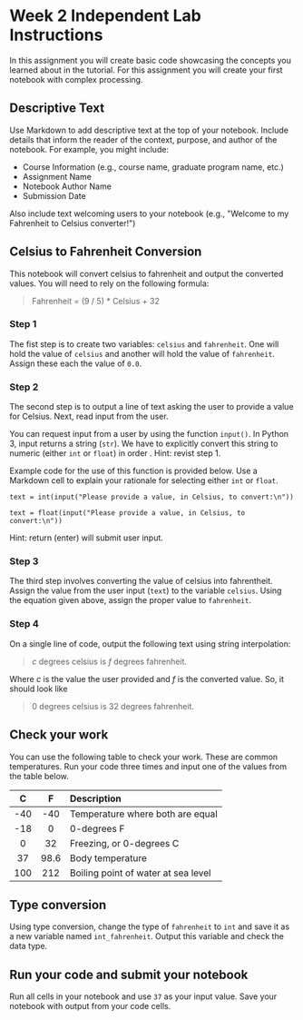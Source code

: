 # Week 2 Independent Lab Instructions

In this assignment you will create basic code showcasing the concepts you learned about in the tutorial. For this assignment you will create your first notebook with complex processing.


## Descriptive Text

Use Markdown to add descriptive text at the top of your notebook. Include details that inform the reader of the context, purpose, and author of the notebook. For example, you might include: 

* Course Information (e.g., course name, graduate program name, etc.)
* Assignment Name
* Notebook Author Name
* Submission Date

Also include text welcoming users to your notebook (e.g., "Welcome to my Fahrenheit to Celsius converter!")

## Celsius to Fahrenheit Conversion 

This notebook will convert celsius to fahrenheit and output the converted values. You will need to rely on the following formula:
> Fahrenheit = (9 / 5) * Celsius + 32

### Step 1

The fist step is to create two variables: `celsius` and `fahrenheit`. One will hold the value of `celsius` and another will hold the value of `fahrenheit`. Assign these each the value of `0.0`.

### Step 2

The second step is to output a line of text asking the user to provide a value for Celsius. Next, read input from the user.

You can request input from a user by using the function `input()`. In Python 3, input returns a string (`str`). We have to explicitly convert this string to numeric (either `int` or `float`) in order . Hint: revist step 1. 

Example code for the use of this function is provided below. Use a Markdown cell to explain your rationale for selecting either `int` or `float`. 

```
text = int(input("Please provide a value, in Celsius, to convert:\n"))
```

```
text = float(input("Please provide a value, in Celsius, to convert:\n"))
```

Hint: return (enter) will submit user input. 

### Step 3

The third step involves converting the value of celsius into fahrentheit. Assign the value from the user input (`text`) to the variable `celsius`. Using the equation given above, assign the proper value to `fahrenheit`.

### Step 4

On a single line of code, output the following text using string interpolation:

> *c* degrees celsius is *f* degrees fahrenheit.

Where *c* is the value the user provided and *f* is the converted value. So, it should look like

> 0 degrees celsius is 32 degrees fahrenheit.

## Check your work 

You can use the following table to check your work. These are common temperatures. Run your code three times and input one of the values from the table below. 


| C | F | Description |
|:---:|:---:|:---|
| -40 | -40 | Temperature where both are equal |
| -18 | 0 | 0-degrees F |
| 0 | 32 | Freezing, or 0-degrees C |
| 37 | 98.6 | Body temperature |
| 100 | 212 | Boiling point of water at sea level |


## Type conversion

Using type conversion, change the type of `fahrenheit` to `int` and save it as a new variable named `int_fahrenheit`. Output this variable and check the data type. 

## Run your code and submit your notebook

Run all cells in your notebook and use `37` as your input value. Save your notebook with output from your code cells.
